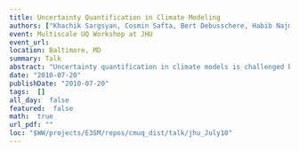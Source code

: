 ```yaml
---
title: Uncertainty Quantification in Climate Modeling
authors: ["Khachik Sargsyan, Cosmin Safta, Bert Debusschere, Habib Najm"]
event: Multiscale UQ Workshop at JHU
event_url: 
location: Baltimore, MD
summary: Talk
abstract: "Uncertainty quantification in climate models is challenged by the sparsity and bifurcative character of the available climate data. To circumvent these challenges we propose a methodology that employs Bayesian inference to locate discontinuities in the model output, followed by an efficient propagation of uncertain quantities using spectral expansions of random parameters/fields. Stochastic emulators are used to assess the performance of the proposed approach."
date: "2010-07-20"
publishDate: "2010-07-20"
tags:  []
all_day:  false
featured:  false
math:  true
url_pdf: ""
loc: "$WW/projects/E3SM/repos/cmuq_dist/talk/jhu_July10"
---
```

